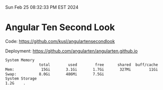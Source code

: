 Sun Feb 25 08:32:33 PM EST 2024

# Angular Ten Second Look

Code: https://github.com/kusl/angulartensecondlook

Deployment: https://github.com/angularten/angularten.github.io

```bash
System Memory
               total        used        free      shared  buff/cache   available
Mem:            15Gi       3.1Gi       1.7Gi       327Mi        11Gi        12Gi
Swap:          8.0Gi       486Mi       7.5Gi
System Storage
1.2G	.
```
